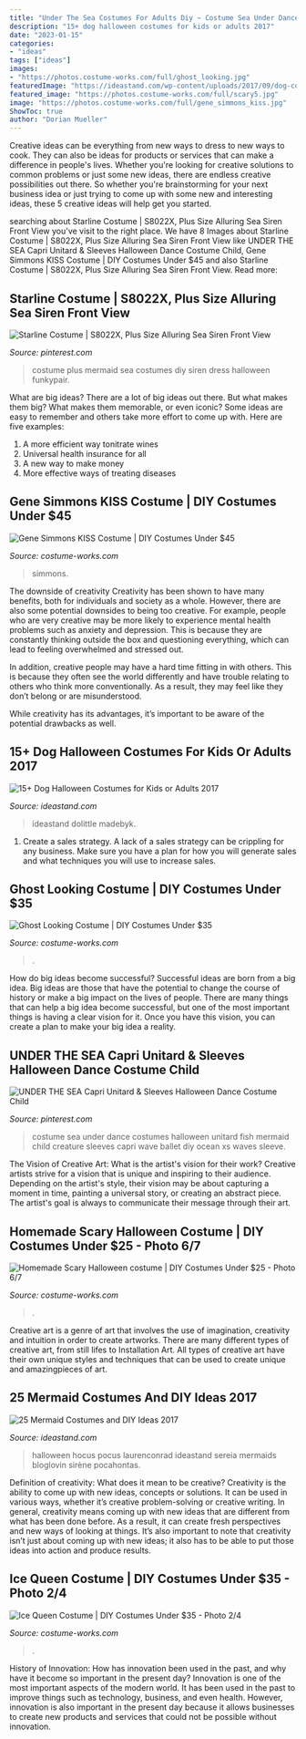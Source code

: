 ```yaml
---
title: "Under The Sea Costumes For Adults Diy ~ Costume Sea Under Dance Costumes Halloween Unitard Fish Mermaid Child Creature Sleeves Capri Wave Ballet Diy Ocean Xs Waves Sleeve"
description: "15+ dog halloween costumes for kids or adults 2017"
date: "2023-01-15"
categories:
- "ideas"
tags: ["ideas"]
images:
- "https://photos.costume-works.com/full/ghost_looking.jpg"
featuredImage: "https://ideastand.com/wp-content/uploads/2017/09/dog-costumes-for-kids/13-dog-halloween-costumes-kids-adults.jpg"
featured_image: "https://photos.costume-works.com/full/scary5.jpg"
image: "https://photos.costume-works.com/full/gene_simmons_kiss.jpg"
ShowToc: true
author: "Dorian Mueller"
---
```



Creative ideas can be everything from new ways to dress to new ways to cook. They can also be ideas for products or services that can make a difference in people's lives. Whether you're looking for creative solutions to common problems or just some new ideas, there are endless creative possibilities out there. So whether you're brainstorming for your next business idea or just trying to come up with some new and interesting ideas, these 5 creative ideas will help get you started.

	

		
searching about Starline Costume | S8022X, Plus Size Alluring Sea Siren Front View you've visit to the right place. We have 8 Images about Starline Costume | S8022X, Plus Size Alluring Sea Siren Front View like UNDER THE SEA Capri Unitard &amp; Sleeves Halloween Dance Costume Child, Gene Simmons KISS Costume | DIY Costumes Under $45 and also Starline Costume | S8022X, Plus Size Alluring Sea Siren Front View. Read more:
		
    
## Starline Costume | S8022X, Plus Size Alluring Sea Siren Front View

<img loading=lazy src="https://i.pinimg.com/736x/fc/03/06/fc0306e9a28dfd0019b97c5b0df13d21.jpg" onerror="this.onerror=null;this.src='https://tse3.mm.bing.net/th?id=OIP.AB44zGWipXRDxX8QKjchmgHaJ7&amp;pid=15.1';" alt="Starline Costume | S8022X, Plus Size Alluring Sea Siren Front View">

_Source: pinterest.com_

>costume plus mermaid sea costumes diy siren dress halloween funkypair. 

	

What are big ideas?
There are a lot of big ideas out there. But what makes them big? What makes them memorable, or even iconic? Some ideas are easy to remember and others take more effort to come up with. Here are five examples: 
1. A more efficient way tonitrate wines
2. Universal health insurance for all
3. A new way to make money
4. More effective ways of treating diseases

    
## Gene Simmons KISS Costume | DIY Costumes Under $45

<img loading=lazy src="https://photos.costume-works.com/full/gene_simmons_kiss.jpg" onerror="this.onerror=null;this.src='https://tse1.mm.bing.net/th?id=OIP.JdGgD8PLNpj0q48S0-zPRQDAFF&amp;pid=15.1';" alt="Gene Simmons KISS Costume | DIY Costumes Under $45">

_Source: costume-works.com_

>simmons. 

	

The downside of creativity
Creativity has been shown to have many benefits, both for individuals and society as a whole. However, there are also some potential downsides to being too creative.
For example, people who are very creative may be more likely to experience mental health problems such as anxiety and depression. This is because they are constantly thinking outside the box and questioning everything, which can lead to feeling overwhelmed and stressed out.

In addition, creative people may have a hard time fitting in with others. This is because they often see the world differently and have trouble relating to others who think more conventionally. As a result, they may feel like they don’t belong or are misunderstood.

While creativity has its advantages, it’s important to be aware of the potential drawbacks as well.

    
## 15+ Dog Halloween Costumes For Kids Or Adults 2017

<img loading=lazy src="https://ideastand.com/wp-content/uploads/2017/09/dog-costumes-for-kids/13-dog-halloween-costumes-kids-adults.jpg" onerror="this.onerror=null;this.src='https://tse3.mm.bing.net/th?id=OIP.dXbDEcezVe5CUBeNq_OKYAHaLH&amp;pid=15.1';" alt="15+ Dog Halloween Costumes for Kids or Adults 2017">

_Source: ideastand.com_

>ideastand dolittle madebyk. 

	

1. Create a sales strategy. A lack of a sales strategy can be crippling for any business. Make sure you have a plan for how you will generate sales and what techniques you will use to increase sales.

    
## Ghost Looking Costume | DIY Costumes Under $35

<img loading=lazy src="https://photos.costume-works.com/full/ghost_looking.jpg" onerror="this.onerror=null;this.src='https://tse4.mm.bing.net/th?id=OIP.Kg0fu2Ejqw74h2ZMBrqH3AHaMp&amp;pid=15.1';" alt="Ghost Looking Costume | DIY Costumes Under $35">

_Source: costume-works.com_

>. 

	

How do big ideas become successful?
Successful ideas are born from a big idea. Big ideas are those that have the potential to change the course of history or make a big impact on the lives of people. There are many things that can help a big idea become successful, but one of the most important things is having a clear vision for it. Once you have this vision, you can create a plan to make your big idea a reality.

    
## UNDER THE SEA Capri Unitard &amp; Sleeves Halloween Dance Costume Child

<img loading=lazy src="https://i.pinimg.com/736x/55/7b/2b/557b2bda089b8ec306e72fed365b62b4--halloween-dance-unitards.jpg" onerror="this.onerror=null;this.src='https://tse4.mm.bing.net/th?id=OIP.ubN5BDSjETHB5IeTXKHKzgHaLF&amp;pid=15.1';" alt="UNDER THE SEA Capri Unitard &amp; Sleeves Halloween Dance Costume Child">

_Source: pinterest.com_

>costume sea under dance costumes halloween unitard fish mermaid child creature sleeves capri wave ballet diy ocean xs waves sleeve. 

	

The Vision of Creative Art: What is the artist's vision for their work?
Creative artists strive for a vision that is unique and inspiring to their audience. Depending on the artist's style, their vision may be about capturing a moment in time, painting a universal story, or creating an abstract piece. The artist's goal is always to communicate their message through their art.

    
## Homemade Scary Halloween Costume | DIY Costumes Under $25 - Photo 6/7

<img loading=lazy src="https://photos.costume-works.com/full/scary5.jpg" onerror="this.onerror=null;this.src='https://tse2.mm.bing.net/th?id=OIP.13s569Qw9MrHlPMMoGz1IwHaJ3&amp;pid=15.1';" alt="Homemade Scary Halloween costume | DIY Costumes Under $25 - Photo 6/7">

_Source: costume-works.com_

>. 

	

Creative art is a genre of art that involves the use of imagination, creativity and intuition in order to create artworks. There are many different types of creative art, from still lifes to Installation Art. All types of creative art have their own unique styles and techniques that can be used to create unique and amazingpieces of art.

    
## 25 Mermaid Costumes And DIY Ideas 2017

<img loading=lazy src="https://ideastand.com/wp-content/uploads/2017/09/mermaid-costume-diy/4-mermaid-costume-diy-ideas-tutorials.jpg" onerror="this.onerror=null;this.src='https://tse4.mm.bing.net/th?id=OIP.8AW6BWy6SG_sET6BszO-3AHaK6&amp;pid=15.1';" alt="25 Mermaid Costumes and DIY Ideas 2017">

_Source: ideastand.com_

>halloween hocus pocus laurenconrad ideastand sereia mermaids bloglovin sirène pocahontas. 

	

Definition of creativity: What does it mean to be creative?
Creativity is the ability to come up with new ideas, concepts or solutions. It can be used in various ways, whether it’s creative problem-solving or creative writing. In general, creativity means coming up with new ideas that are different from what has been done before. As a result, it can create fresh perspectives and new ways of looking at things. It’s also important to note that creativity isn’t just about coming up with new ideas; it also has to be able to put those ideas into action and produce results.

    
## Ice Queen Costume | DIY Costumes Under $35 - Photo 2/4

<img loading=lazy src="https://photos.costume-works.com/full/ice_queen36.jpg" onerror="this.onerror=null;this.src='https://tse2.mm.bing.net/th?id=OIP.QbhfKdmKDJK9IuiDdMPU4wHaPP&amp;pid=15.1';" alt="Ice Queen Costume | DIY Costumes Under $35 - Photo 2/4">

_Source: costume-works.com_

>. 

	

History of Innovation: How has innovation been used in the past, and why have it become so important in the present day?
Innovation is one of the most important aspects of the modern world. It has been used in the past to improve things such as technology, business, and even health. However, innovation is also important in the present day because it allows businesses to create new products and services that could not be possible without innovation.

